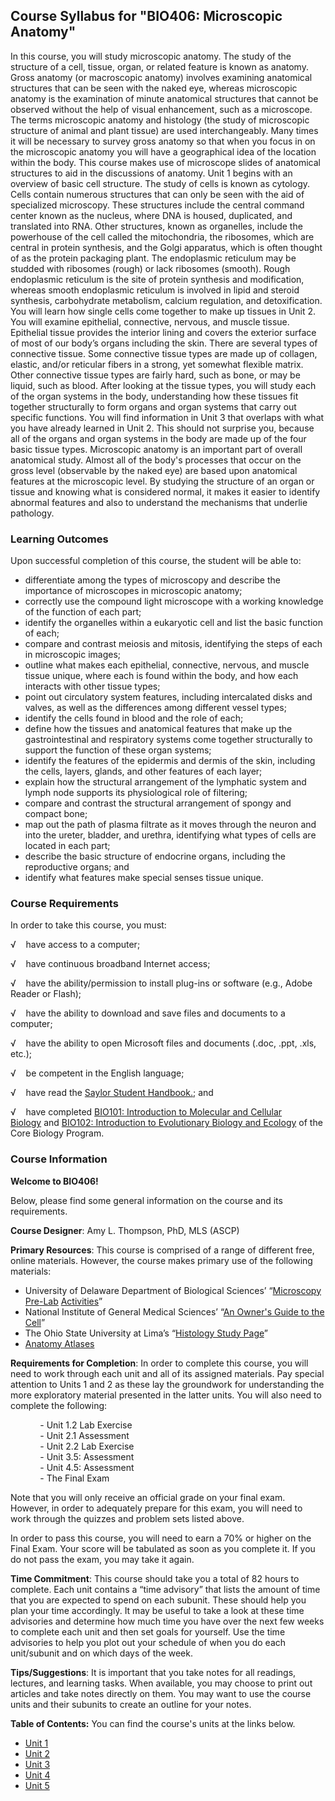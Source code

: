 Course Syllabus for "BIO406: Microscopic Anatomy"
-------------------------------------------------

In this course, you will study microscopic anatomy. The study of the
structure of a cell, tissue, organ, or related feature is known as
anatomy. Gross anatomy (or macroscopic anatomy) involves examining
anatomical structures that can be seen with the naked eye, whereas
microscopic anatomy is the examination of minute anatomical structures
that cannot be observed without the help of visual enhancement, such as
a microscope. The terms microscopic anatomy and histology (the study of
microscopic structure of animal and plant tissue) are used
interchangeably. Many times it will be necessary to survey gross anatomy
so that when you focus in on the microscopic anatomy you will have a
geographical idea of the location within the body. This course makes use
of microscope slides of anatomical structures to aid in the discussions
of anatomy. Unit 1 begins with an overview of basic cell structure. The
study of cells is known as cytology. Cells contain numerous structures
that can only be seen with the aid of specialized microscopy. These
structures include the central command center known as the nucleus,
where DNA is housed, duplicated, and translated into RNA. Other
structures, known as organelles, include the powerhouse of the cell
called the mitochondria, the ribosomes, which are central in protein
synthesis, and the Golgi apparatus, which is often thought of as the
protein packaging plant. The endoplasmic reticulum may be studded with
ribosomes (rough) or lack ribosomes (smooth). Rough endoplasmic
reticulum is the site of protein synthesis and modification, whereas
smooth endoplasmic reticulum is involved in lipid and steroid synthesis,
carbohydrate metabolism, calcium regulation, and detoxification. You
will learn how single cells come together to make up tissues in Unit 2.
You will examine epithelial, connective, nervous, and muscle tissue.
Epithelial tissue provides the interior lining and covers the exterior
surface of most of our body’s organs including the skin. There are
several types of connective tissue. Some connective tissue types are
made up of collagen, elastic, and/or reticular fibers in a strong, yet
somewhat flexible matrix. Other connective tissue types are fairly hard,
such as bone, or may be liquid, such as blood. After looking at the
tissue types, you will study each of the organ systems in the body,
understanding how these tissues fit together structurally to form organs
and organ systems that carry out specific functions. You will find
information in Unit 3 that overlaps with what you have already learned
in Unit 2. This should not surprise you, because all of the organs and
organ systems in the body are made up of the four basic tissue types.
Microscopic anatomy is an important part of overall anatomical study.
Almost all of the body's processes that occur on the gross level
(observable by the naked eye) are based upon anatomical features at the
microscopic level. By studying the structure of an organ or tissue and
knowing what is considered normal, it makes it easier to identify
abnormal features and also to understand the mechanisms that underlie
pathology.

### Learning Outcomes

Upon successful completion of this course, the student will be able to:

-   differentiate among the types of microscopy and describe the
    importance of microscopes in microscopic anatomy;
-   correctly use the compound light microscope with a working knowledge
    of the function of each part;
-   identify the organelles within a eukaryotic cell and list the basic
    function of each;
-   compare and contrast meiosis and mitosis, identifying the steps of
    each in microscopic images;
-   outline what makes each epithelial, connective, nervous, and muscle
    tissue unique, where each is found within the body, and how each
    interacts with other tissue types;
-   point out circulatory system features, including intercalated disks
    and valves, as well as the differences among different vessel types;
-   identify the cells found in blood and the role of each;
-   define how the tissues and anatomical features that make up the
    gastrointestinal and respiratory systems come together structurally
    to support the function of these organ systems;
-   identify the features of the epidermis and dermis of the skin,
    including the cells, layers, glands, and other features of each
    layer;
-   explain how the structural arrangement of the lymphatic system and
    lymph node supports its physiological role of filtering;
-   compare and contrast the structural arrangement of spongy and
    compact bone;
-   map out the path of plasma filtrate as it moves through the neuron
    and into the ureter, bladder, and urethra, identifying what types of
    cells are located in each part;
-   describe the basic structure of endocrine organs, including the
    reproductive organs; and
-   identify what features make special senses tissue unique.

### Course Requirements

In order to take this course, you must:  
  
 √    have access to a computer;  
  
 √    have continuous broadband Internet access;  
  
 √    have the ability/permission to install plug-ins or software (e.g.,
Adobe Reader or Flash);  
  
 √    have the ability to download and save files and documents to a
computer;  
  
 √    have the ability to open Microsoft files and documents (.doc,
.ppt, .xls, etc.);  
  
 √    be competent in the English language;

√    have read the [Saylor Student
Handbook.](http://www.saylor.org/site/wp-content/uploads/2012/05/Saylor-StudentHandbook.pdf);
and

√    have completed [BIO101: Introduction to Molecular and Cellular
Biology](http://www.saylor.org/courses/bio101/) and [BIO102:
Introduction to Evolutionary Biology and
Ecology](http://www.saylor.org/courses/bio102/) of the Core Biology
Program.

### Course Information

**Welcome to BIO406!**

Below, please find some general information on the course and its
requirements.

**Course Designer**: Amy L. Thompson, PhD, MLS (ASCP)

**Primary Resources**: This course is comprised of a range of different
free, online materials. However, the course makes primary use of the
following materials:

-   University of Delaware Department of Biological Sciences’
    “[Microscopy
    Pre-Lab](http://www.udel.edu/biology/ketcham/microscope/scope.html) [Activities](http://www.udel.edu/biology/ketcham/microscope/scope.html)”
-   National Institute of General Medical Sciences’ “[An Owner's Guide
    to the
    Cell](http://publications.nigms.nih.gov/insidethecell/chapter1.html)”
-   The Ohio State University at Lima’s “[Histology Study
    Page](http://www.lima.ohio-state.edu/biology/archive/anatomy.htm)”
-   [Anatomy Atlases](http://www.anatomyatlases.org/)

**Requirements for Completion**: In order to complete this course, you
will need to work through each unit and all of its assigned materials.
Pay special attention to Units 1 and 2 as these lay the groundwork for
understanding the more exploratory material presented in the latter
units. You will also need to complete the following:  
  
             - Unit 1.2 Lab Exercise  
             - Unit 2.1 Assessment             
             - Unit 2.2 Lab Exercise  
             - Unit 3.5: Assessment  
             - Unit 4.5: Assessment  
             - The Final Exam

Note that you will only receive an official grade on your final exam.
However, in order to adequately prepare for this exam, you will need to
work through the quizzes and problem sets listed above.

In order to pass this course, you will need to earn a 70% or higher on
the Final Exam. Your score will be tabulated as soon as you complete it.
If you do not pass the exam, you may take it again.

**Time Commitment**: This course should take you a total of 82 hours to
complete. Each unit contains a “time advisory” that lists the amount of
time that you are expected to spend on each subunit. These should help
you plan your time accordingly. It may be useful to take a look at these
time advisories and determine how much time you have over the next few
weeks to complete each unit and then set goals for yourself. Use the
time advisories to help you plot out your schedule of when you do each
unit/subunit and on which days of the week.

**Tips/Suggestions**: It is important that you take notes for all
readings, lectures, and learning tasks. When available, you may choose
to print out articles and take notes directly on them. You may want to
use the course units and their subunits to create an outline for your
notes.

**Table of Contents:** You can find the course's units at the links below.

- [Unit 1](https://legacy.saylor.org/bio406/Unit01/)
- [Unit 2](https://legacy.saylor.org/bio406/Unit02/)
- [Unit 3](https://legacy.saylor.org/bio406/Unit03/)
- [Unit 4](https://legacy.saylor.org/bio406/Unit04/)
- [Unit 5](https://legacy.saylor.org/bio406/Unit05/)
